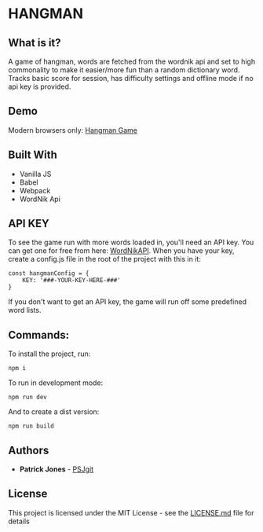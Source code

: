 # HANGMAN

## What is it?

A game of hangman, words are fetched from the wordnik api and set to high commonality to make it easier/more fun than a random dictionary word. Tracks basic score for session, has difficulty settings and offline mode if no api key is provided.

## Demo

Modern browsers only: [Hangman Game](https://psjgit.github.io/Hangman-js/)

## Built With

* Vanilla JS
* Babel
* Webpack
* WordNik Api

## API KEY

To see the game run with more words loaded in, you'll need an API key. You can get one for free from here: [WordNikAPI](https://developer.wordnik.com/). When you have your key, create a config.js file in the root of the project with this in it:

```
const hangmanConfig = {
	KEY: '###-YOUR-KEY-HERE-###'
}

```

If you don't want to get an API key, the game will run off some predefined word lists.

## Commands:

To install the project, run:

```
npm i
```

To run in development mode:

```
npm run dev
```

And to create a dist version:

```
npm run build
```

## Authors

* **Patrick Jones** - [PSJgit](https://github.com/PSJgit)

## License

This project is licensed under the MIT License - see the [LICENSE.md](LICENSE.md) file for details
